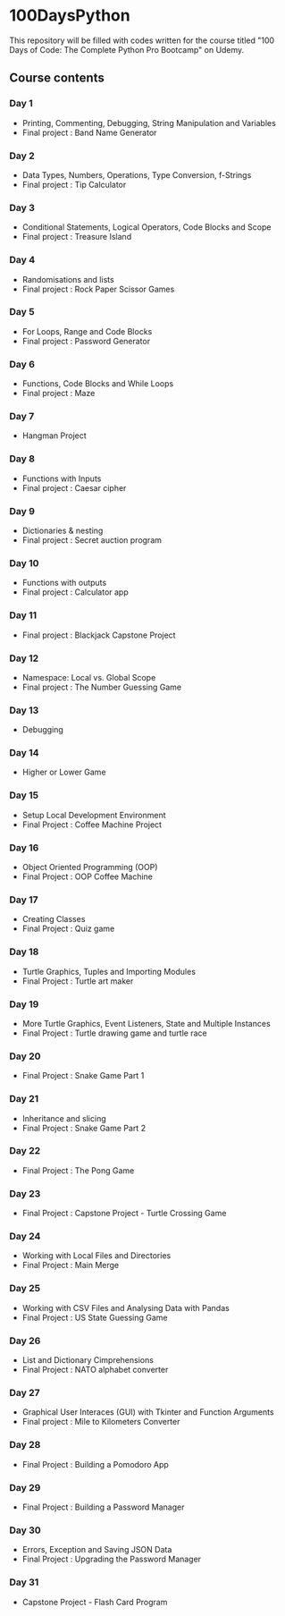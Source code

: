 # 100DaysPython
This repository will be filled with codes written for the course titled "100 Days of Code: The Complete Python Pro Bootcamp" on Udemy.

## Course contents
### Day 1
- Printing, Commenting, Debugging, String Manipulation and Variables
- Final project : Band Name Generator
### Day 2
- Data Types, Numbers, Operations, Type Conversion, f-Strings
- Final project : Tip Calculator
### Day 3
- Conditional Statements, Logical Operators, Code Blocks and Scope
- Final project : Treasure Island
### Day 4
- Randomisations and lists
- Final project : Rock Paper Scissor Games
### Day 5
- For Loops, Range and Code Blocks
- Final project : Password Generator
### Day 6
- Functions, Code Blocks and While Loops
- Final project : Maze
### Day 7
- Hangman Project
### Day 8
- Functions with Inputs
- Final project : Caesar cipher
### Day 9
- Dictionaries & nesting
- Final project : Secret auction program
### Day 10
- Functions with outputs
- Final project : Calculator app
### Day 11
- Final project : Blackjack Capstone Project
### Day 12
- Namespace: Local vs. Global Scope
- Final project : The Number Guessing Game
### Day 13
- Debugging
### Day 14
- Higher or Lower Game
### Day 15
- Setup Local Development Environment
- Final Project : Coffee Machine Project
### Day 16
- Object Oriented Programming (OOP)
- Final Project : OOP Coffee Machine
### Day 17
- Creating Classes
- Final Project : Quiz game
### Day 18
- Turtle Graphics, Tuples and Importing Modules
- Final Project : Turtle art maker
### Day 19
- More Turtle Graphics, Event Listeners, State and Multiple Instances
- Final Project : Turtle drawing game and turtle race
### Day 20
- Final Project : Snake Game Part 1
### Day 21
- Inheritance and slicing
- Final Project : Snake Game Part 2
### Day 22
- Final Project : The Pong Game
### Day 23
- Final Project : Capstone Project - Turtle Crossing Game
### Day 24
- Working with Local Files and Directories
- Final Project : Main Merge
### Day 25
- Working with CSV Files and Analysing Data with Pandas
- Final Project : US State Guessing Game
### Day 26
- List and Dictionary Cimprehensions
- Final Project : NATO alphabet converter
### Day 27
- Graphical User Interaces (GUI) with Tkinter and Function Arguments
- Final project : Mile to Kilometers Converter
### Day 28
- Final Project : Building a Pomodoro App
### Day 29
- Final Project : Building a Password Manager
### Day 30
- Errors, Exception and Saving JSON Data
- Final Project : Upgrading the Password Manager
### Day 31
- Capstone Project - Flash Card Program
